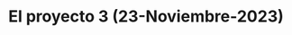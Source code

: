 ---
title: "El proyecto 3 (23-Noviembre-2023)"
link: "/proyecto3/"
description: "Este es el proyecto 3."
---